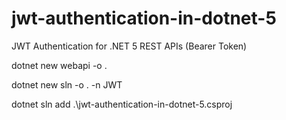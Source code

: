 # jwt-authentication-in-dotnet-5
JWT Authentication for .NET 5 REST APIs (Bearer Token)

dotnet new webapi -o .

dotnet new sln -o . -n JWT

dotnet sln add .\jwt-authentication-in-dotnet-5.csproj